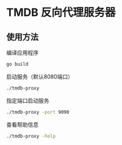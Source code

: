 # TMDB 反向代理服务器

## 使用方法

编译应用程序

```bash
go build
```

启动服务（默认8080端口）

```bash
./tmdb-proxy
```

指定端口启动服务

```bash
./tmdb-proxy -port 9090
```

查看帮助信息

```bash
./tmdb-proxy -help
```
